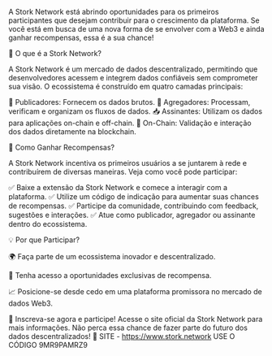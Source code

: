 A Stork Network está abrindo oportunidades para os primeiros participantes que desejam contribuir para o crescimento da plataforma. Se você está em busca de uma nova forma de se envolver com a Web3 e ainda ganhar recompensas, essa é a sua chance!

🔹 O que é a Stork Network?

A Stork Network é um mercado de dados descentralizado, permitindo que desenvolvedores acessem e integrem dados confiáveis sem comprometer sua visão. O ecossistema é construído em quatro camadas principais:

📡 Publicadores: Fornecem os dados brutos.
🔄 Agregadores: Processam, verificam e organizam os fluxos de dados.
📥 Assinantes: Utilizam os dados para aplicações on-chain e off-chain.
🔗 On-Chain: Validação e interação dos dados diretamente na blockchain.

🎯 Como Ganhar Recompensas?

A Stork Network incentiva os primeiros usuários a se juntarem à rede e contribuírem de diversas maneiras. Veja como você pode participar:

✅ Baixe a extensão da Stork Network e comece a interagir com a plataforma.
✅ Utilize um código de indicação para aumentar suas chances de recompensas.
✅ Participe da comunidade, contribuindo com feedback, sugestões e interações.
✅ Atue como publicador, agregador ou assinante dentro do ecossistema.

💡 Por que Participar?

🌍 Faça parte de um ecossistema inovador e descentralizado.

💎 Tenha acesso a oportunidades exclusivas de recompensa.

📈 Posicione-se desde cedo em uma plataforma promissora no mercado de dados Web3.

🔗 Inscreva-se agora e participe! Acesse o site oficial da Stork Network para mais informações. Não perca essa chance de fazer parte do futuro dos dados descentralizados! 🚀
SITE - https://www.stork.network  USE O CÓDIGO 9MR9PAMRZ9
